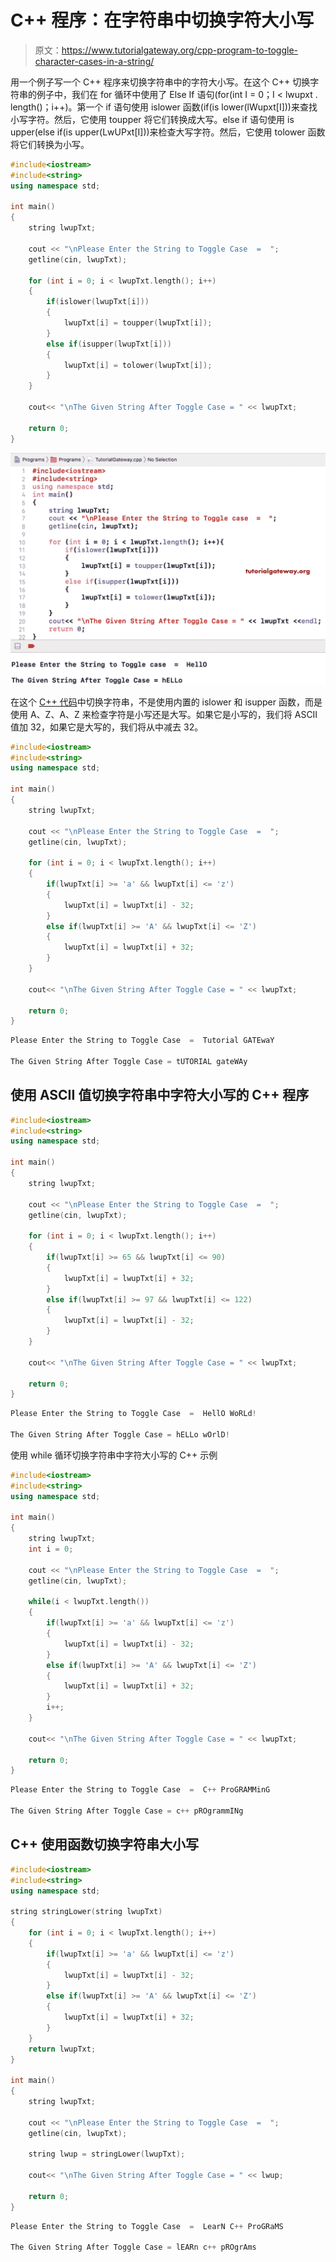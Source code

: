 # C++ 程序：在字符串中切换字符大小写

> 原文：<https://www.tutorialgateway.org/cpp-program-to-toggle-character-cases-in-a-string/>

用一个例子写一个 C++ 程序来切换字符串中的字符大小写。在这个 C++ 切换字符串的例子中，我们在 for 循环中使用了 Else If 语句(for(int I = 0；I < lwupxt . length()；i++)。第一个 if 语句使用 islower 函数(if(is lower(lWupxt[I]))来查找小写字符。然后，它使用 toupper 将它们转换成大写。else if 语句使用 is upper(else if(is upper(LwUPxt[I]))来检查大写字符。然后，它使用 tolower 函数将它们转换为小写。

```cpp
#include<iostream>
#include<string>
using namespace std;

int main()
{
	string lwupTxt;

	cout << "\nPlease Enter the String to Toggle Case  =  ";
	getline(cin, lwupTxt);

	for (int i = 0; i < lwupTxt.length(); i++)
  	{
  		if(islower(lwupTxt[i]))
  		{
  			lwupTxt[i] = toupper(lwupTxt[i]);
  		}
  		else if(isupper(lwupTxt[i]))
  		{
  			lwupTxt[i] = tolower(lwupTxt[i]);
		}
  	}

	cout<< "\nThe Given String After Toggle Case = " << lwupTxt;

 	return 0;
}
```

![C++ Program to Toggle Character Cases in a String 1](img/82ecd935f4dc242aed13fa77f6cd4227.png)

在这个 [C++ 代码](https://www.tutorialgateway.org/cpp-programs/)中切换字符串，不是使用内置的 islower 和 isupper 函数，而是使用 A、Z、A、Z 来检查字符是小写还是大写。如果它是小写的，我们将 ASCII 值加 32，如果它是大写的，我们将从中减去 32。

```cpp
#include<iostream>
#include<string>
using namespace std;

int main()
{
	string lwupTxt;

	cout << "\nPlease Enter the String to Toggle Case  =  ";
	getline(cin, lwupTxt);

	for (int i = 0; i < lwupTxt.length(); i++)
  	{
  		if(lwupTxt[i] >= 'a' && lwupTxt[i] <= 'z')
  		{
  			lwupTxt[i] = lwupTxt[i] - 32;
  		}
  		else if(lwupTxt[i] >= 'A' && lwupTxt[i] <= 'Z')
  		{
  			lwupTxt[i] = lwupTxt[i] + 32;
		}
  	}

	cout<< "\nThe Given String After Toggle Case = " << lwupTxt;

 	return 0;
}
```

```cpp
Please Enter the String to Toggle Case  =  Tutorial GATEwaY

The Given String After Toggle Case = tUTORIAL gateWAy
```

## 使用 ASCII 值切换字符串中字符大小写的 C++ 程序

```cpp
#include<iostream>
#include<string>
using namespace std;

int main()
{
	string lwupTxt;

	cout << "\nPlease Enter the String to Toggle Case  =  ";
	getline(cin, lwupTxt);

	for (int i = 0; i < lwupTxt.length(); i++)
  	{
  		if(lwupTxt[i] >= 65 && lwupTxt[i] <= 90)
  		{
  			lwupTxt[i] = lwupTxt[i] + 32;
  		}
  		else if(lwupTxt[i] >= 97 && lwupTxt[i] <= 122)
  		{
  			lwupTxt[i] = lwupTxt[i] - 32;
		}
  	}

	cout<< "\nThe Given String After Toggle Case = " << lwupTxt;

 	return 0;
}
```

```cpp
Please Enter the String to Toggle Case  =  HellO WoRLd!

The Given String After Toggle Case = hELLo wOrlD!
```

使用 while 循环切换字符串中字符大小写的 C++ 示例

```cpp
#include<iostream>
#include<string>
using namespace std;

int main()
{
	string lwupTxt;
	int i = 0; 

	cout << "\nPlease Enter the String to Toggle Case  =  ";
	getline(cin, lwupTxt);

	while(i < lwupTxt.length())
  	{
  		if(lwupTxt[i] >= 'a' && lwupTxt[i] <= 'z')
  		{
  			lwupTxt[i] = lwupTxt[i] - 32;
  		}
  		else if(lwupTxt[i] >= 'A' && lwupTxt[i] <= 'Z')
  		{
  			lwupTxt[i] = lwupTxt[i] + 32;
		}
		i++;
  	}

	cout<< "\nThe Given String After Toggle Case = " << lwupTxt;

 	return 0;
}
```

```cpp
Please Enter the String to Toggle Case  =  C++ ProGRAMMinG

The Given String After Toggle Case = c++ pROgrammINg
```

## C++ 使用函数切换字符串大小写

```cpp
#include<iostream>
#include<string>
using namespace std;

string stringLower(string lwupTxt)
{
	for (int i = 0; i < lwupTxt.length(); i++)
  	{
  		if(lwupTxt[i] >= 'a' && lwupTxt[i] <= 'z')
  		{
  			lwupTxt[i] = lwupTxt[i] - 32;
  		}
  		else if(lwupTxt[i] >= 'A' && lwupTxt[i] <= 'Z')
  		{
  			lwupTxt[i] = lwupTxt[i] + 32;
		}
  	}
  	return lwupTxt;
}

int main()
{
	string lwupTxt;

	cout << "\nPlease Enter the String to Toggle Case  =  ";
	getline(cin, lwupTxt);

	string lwup = stringLower(lwupTxt);

	cout<< "\nThe Given String After Toggle Case = " << lwup;

 	return 0;
}
```

```cpp
Please Enter the String to Toggle Case  =  LearN C++ ProGRaMS

The Given String After Toggle Case = lEARn c++ pROgrAms
```